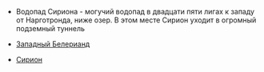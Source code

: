 *   Водопад Сириона - могучий водопад в двадцати пяти лигах к западу от
    Нарготронда, ниже озер. В этом месте Сирион уходит в огромный подземный
    туннель

*   [Западный Белерианд](Западный%20Белерианд.md)
*   [Сирион](Реки/Сирион.md)
